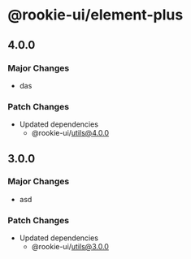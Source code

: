 # @rookie-ui/element-plus

## 4.0.0

### Major Changes

- das

### Patch Changes

- Updated dependencies
  - @rookie-ui/utils@4.0.0

## 3.0.0

### Major Changes

- asd

### Patch Changes

- Updated dependencies
  - @rookie-ui/utils@3.0.0
